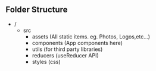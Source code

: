 ## Folder Structure

- /
  - src
    - assets (All static items. eg. Photos, Logos,etc...)
    - components (App components here)
    - utils (for third party libraries)
    - reducers (useReducer API)
    - styles (css)
